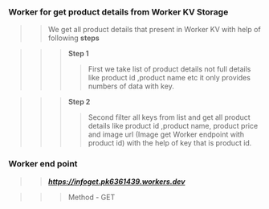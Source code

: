 ### **Worker for get product details from Worker KV Storage**
>>We get all product details that present in Worker KV with help of following **steps**

>>> **Step 1**
>>>>First we take list of product details not full details like product id ,product name etc it only provides numbers of data with key.

>>> **Step 2**
>>>>Second filter all keys from list and get all product details like product id ,product name, product price and image url (Image get Worker endpoint with product id) with the help of key that is product id.

### **Worker end point**
>> ***https://infoget.pk6361439.workers.dev***

>>>Method - GET
